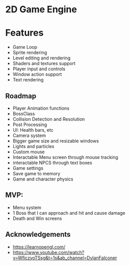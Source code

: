 # 2D Game Engine

# Features

- Game Loop
- Sprite rendering
- Level editing and rendering
- Shaders and textures support
- Player input and controls
- Window action support
- Text rendering

## Roadmap

- Player Animation functions
- BossClass
- Collision Detection and Resolution
- Post Processing
- UI: Health bars, etc
- Camera system
- Bigger game size and resizable windows
- Lights and particles
- Custom mouse
- Interactable Menu screen through mouse tracking
- interactable NPCS through text boxes
- Game settings
- Save game to memory
- Game and character physics

## MVP:

- Menu system
- 1 Boss that I can approach and hit and cause damage
- Death and Win screens

## Acknowledgements

- https://learnopengl.com/
- https://www.youtube.com/watch?v=WficzyoTSsg&t=1s&ab_channel=DylanFalconer